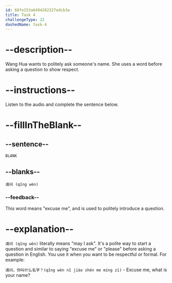 ```yaml
---
id: 68fe153a6494282327edcb3a
title: Task 4
challengeType: 22
dashedName: task-4
---
```


<!-- (Audio) Wang Hua: 请问 (qǐng wèn) -->

# --description--

Wang Hua wants to politely ask someone's name. She uses a word before asking a question to show respect.

# --instructions--

Listen to the audio and complete the sentence below.

# --fillInTheBlank--

## --sentence--

`BLANK`

## --blanks--

`请问 (qǐng wèn)`

### --feedback--

This word means "excuse me", and is used to politely introduce a question.

# --explanation--

`请问 (qǐng wèn)` literally means "may I ask". It's a polite way to start a question and similar to saying "excuse me" or "please" before asking a question in English. You use it when you want to be respectful or formal. For example:

`请问，你叫什么名字？(qǐng wèn nǐ jiào shén me míng zì)` - Excuse me, what is your name?
